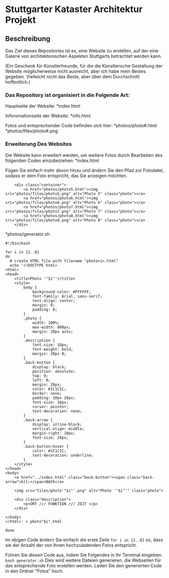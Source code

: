 # Stuttgarter Kataster Architektur Projekt

## Beschreibung
Das Ziel dieses Repositories ist es, eine Website zu erstellen, auf der eine Galerie von architektonischen Aspekten Stuttgarts betrachtet werden kann.

(Ein Geschenk für Künstlerfreunde, für die die Künstlerische Gestaltung der Website möglicherweise nicht ausreicht, aber ich habe mein Bestes gegeben. Vielleicht nicht das Beste, aber über dem Durchschnitt hoffentlich.)

### Das Repository ist organisiert in die Folgende Art:

Hauptseite der Website:
*index.html 

Inforomationseite der Website:
*info.html 

Fotos und entsprechender Code befinden sich hier:
*photos/photo#.html 
*photos/files/photo#.png

### Erweiterung Des Websites

Die Website kann erweitert werden, um weitere Fotos durch Bearbeiten des folgenden Codes einzubeziehen:
*index.html 

Fügen Sie einfach mehr davon hinzu und ändern Sie den Pfad zur Fotodatei, sodass er dem Foto entspricht, das Sie anzeigen möchten.
```
	<div class="container">
		<a href="photos/photo5.html"><img src="photos/files/photo5.png" alt="Photo 5" class="photo"></a>
		<a href="photos/photo6.html"><img src="photos/files/photo6.png" alt="Photo 6" class="photo"></a>
		<a href="photos/photo7.html"><img src="photos/files/photo7.png" alt="Photo 7" class="photo"></a>
		<a href="photos/photo8.html"><img src="photos/files/photo8.png" alt="Photo 8" class="photo"></a>
	</div>
```

*photos/generator.sh
```
#!/bin/bash

for i in {2..8}
do
  # create HTML file with filename "photo<i>.html"
  echo '<!DOCTYPE html>
<html>
<head>
	<title>Photo '"$i"'</title>
	<style>
		body {
			background-color: #FFFFFF;
			font-family: Arial, sans-serif;
			text-align: center;
			margin: 0;
			padding: 0;
		}
		.photo {
			width: 100%;
			max-width: 800px;
			margin: 20px auto;
		}
		.description {
			font-size: 18px;
			font-weight: bold;
			margin: 20px 0;
		}
		.back-button {
			display: block;
			position: absolute;
			top: 0;
			left: 0;
			margin: 20px;
			color: #1C1C1C;
			border: none;
			padding: 10px 20px;
			font-size: 16px;
			cursor: pointer;
			text-decoration: none;
		}
		.back-arrow {
			display: inline-block;
			vertical-align: middle;
			margin-right: 10px;
			font-size: 24px;
		}
		.back-button:hover {
			color: #1C1C1C;
			text-decoration: underline;
		}
	</style>
</head>
<body>
	<a href="../index.html" class="back-button"><span class="back-arrow">&lt;</span>BACK</a>
	
	<img src="files/photo'"$i"'.png" alt="Photo '"$i"'" class="photo">
	
	<div class="description">
		<p>ORT /// FUNKTION /// ZEIT </p>
	</div>
	
</body>
</html>' > photo"$i".html

done

```
Im obigen Code ändern Sie einfach die erste Zeile `for i in {2..8}` so, dass sie der Anzahl der von Ihnen hochzuladenden Fotos entspricht.

Führen Sie diesen Code aus, indem Sie Folgendes in Ihr Terminal eingeben: `bash generator.sh`
Dies wird weitere Dateien generieren, die Webseiten für das entsprechende Foto erstellen werden.
Laden Sie den generierten Code in den Ordner "Fotos" hoch.



